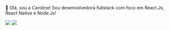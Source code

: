 👋 Olá, sou a Caroline! Sou desenvolvedora fullstack com foco em React.Js, React Native e Node.Js!


<div> 
  <a href="mailto:bragacaroline10@gmail.com"><img src="https://img.shields.io/badge/-Gmail-%23333?style=for-the-badge&logo=gmail&logoColor=white" target="_blank"></a>
  <a href="https://www.linkedin.com/in/caroline-braga-2369aa210" target="_blank"><img src="https://img.shields.io/badge/-LinkedIn-%230077B5?style=for-the-badge&logo=linkedin&logoColor=white" target="_blank"></a> 
</div>
